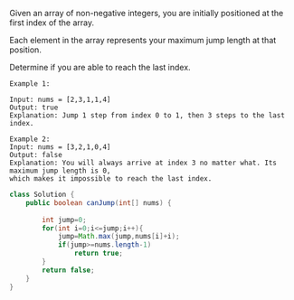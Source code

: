 Given an array of non-negative integers, you are initially positioned at the first index of the array.

Each element in the array represents your maximum jump length at that position.

Determine if you are able to reach the last index.
```
Example 1:

Input: nums = [2,3,1,1,4]
Output: true
Explanation: Jump 1 step from index 0 to 1, then 3 steps to the last index.

Example 2:
Input: nums = [3,2,1,0,4]
Output: false
Explanation: You will always arrive at index 3 no matter what. Its maximum jump length is 0, 
which makes it impossible to reach the last index.
```
```java
class Solution {
    public boolean canJump(int[] nums) {
        
        int jump=0;
        for(int i=0;i<=jump;i++){
            jump=Math.max(jump,nums[i]+i);
            if(jump>=nums.length-1)
                return true;
        }
        return false;
    }
}
```
